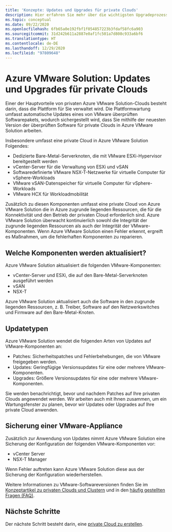 ```yaml
---
title: 'Konzepte: Updates und Upgrades für private Clouds'
description: Hier erfahren Sie mehr über die wichtigsten Upgradeprozesse und Features in Azure VMware Solution.
ms.topic: conceptual
ms.date: 09/22/2020
ms.openlocfilehash: 6fb65a0e192fbf1f054857223b3fdaf58fc6a903
ms.sourcegitcommit: 31d242b611a2887e0af1fc501a7d808c933a6bf6
ms.translationtype: HT
ms.contentlocale: de-DE
ms.lasthandoff: 12/29/2020
ms.locfileid: "97809648"
---
```

# <a name="azure-vmware-solution-private-cloud-updates-and-upgrades"></a>Azure VMware Solution: Updates und Upgrades für private Clouds

Einer der Hauptvorteile von privaten Azure VMware Solution-Clouds besteht darin, dass die Plattform für Sie verwaltet wird. Die Plattformwartung umfasst automatische Updates eines von VMware überprüften Softwarepakets, wodurch sichergestellt wird, dass Sie mithilfe der neuesten Version der überprüften Software für private Clouds in Azure VMware Solution arbeiten.

Insbesondere umfasst eine private Cloud in Azure VMware Solution Folgendes:

- Dedizierte Bare-Metal-Serverknoten, die mit VMware ESXi-Hypervisor bereitgestellt werden 
- vCenter-Server für die Verwaltung von ESXi und vSAN 
- Softwaredefinierte VMware NSX-T-Netzwerke für virtuelle Computer für vSphere-Workloads  
- VMware vSAN-Datenspeicher für virtuelle Computer für vSphere-Workloads  
- VMware HCX für Workloadmobilität  

Zusätzlich zu diesen Komponenten umfasst eine private Cloud von Azure VMware Solution die in Azure zugrunde liegenden Ressourcen, die für die Konnektivität und den Betrieb der privaten Cloud erforderlich sind. Azure VMware Solution überwacht kontinuierlich sowohl die Integrität der zugrunde liegenden Ressourcen als auch der Integrität der VMware-Komponenten. Wenn Azure VMware Solution einen Fehler erkennt, ergreift es Maßnahmen, um die fehlerhaften Komponenten zu reparieren. 

## <a name="what-components-get-updated"></a>Welche Komponenten werden aktualisiert?   

Azure VMware Solution aktualisiert die folgenden VMware-Komponenten: 

- vCenter-Server und ESXi, die auf den Bare-Metal-Serverknoten ausgeführt werden 
- vSAN 
- NSX-T 

Azure VMware Solution aktualisiert auch die Software in den zugrunde liegenden Ressourcen, z. B. Treiber, Software auf den Netzwerkswitches und Firmware auf den Bare-Metal-Knoten. 

## <a name="types-of-updates"></a>Updatetypen

Azure VMware Solution wendet die folgenden Arten von Updates auf VMware-Komponenten an:

- Patches: Sicherheitspatches und Fehlerbehebungen, die von VMware freigegeben werden. 
- Updates: Geringfügige Versionsupdates für eine oder mehrere VMware-Komponenten. 
- Upgrades: Größere Versionsupdates für eine oder mehrere VMware-Komponenten.

Sie werden benachrichtigt, bevor und nachdem Patches auf Ihre privaten Clouds angewendet werden. Wir arbeiten auch mit Ihnen zusammen, um ein Wartungsfenster zu planen, bevor wir Updates oder Upgrades auf Ihre private Cloud anwenden. 

## <a name="vmware-appliance-backup"></a>Sicherung einer VMware-Appliance 

Zusätzlich zur Anwendung von Updates nimmt Azure VMware Solution eine Sicherung der Konfiguration der folgenden VMware-Komponenten vor:

- vCenter Server 
- NSX-T Manager 

Wenn Fehler auftreten kann Azure VMware Solution diese aus der Sicherung der Konfiguration wiederherstellen. 

Weitere Informationen zu VMware-Softwareversionen finden Sie im [Konzeptartikel zu privaten Clouds und Clustern](concepts-private-clouds-clusters.md) und in den [häufig gestellten Fragen (FAQ)](faq.md).

## <a name="next-steps"></a>Nächste Schritte

Der nächste Schritt besteht darin, eine [private Cloud zu erstellen](tutorial-create-private-cloud.md).

<!-- LINKS - external -->

<!-- LINKS - internal -->

